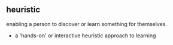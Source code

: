 ## heuristic

enabling a person to discover or learn something for themselves.

- a 'hands-on' or interactive heuristic approach to learning

